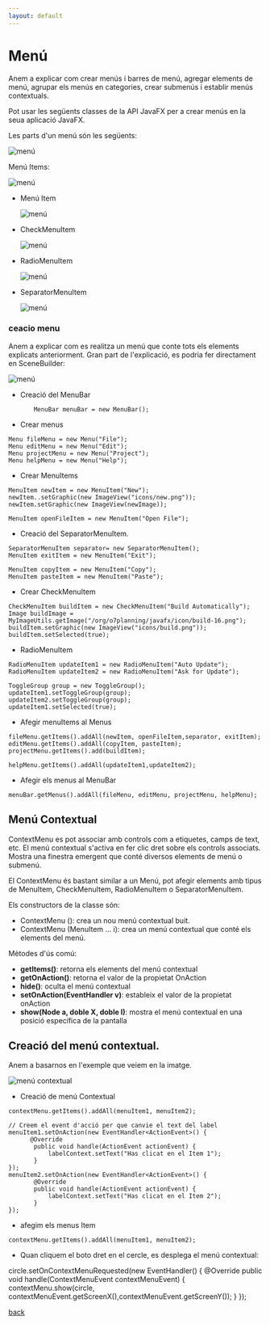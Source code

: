 ```yaml
---
layout: default
---
```



# Menú

Anem a explicar com crear menús i barres de menú, agregar elements de menú, agrupar els menús en categories, crear submenús i establir menús contextuals.

Pot usar les següents classes de la API JavaFX per a crear menús en la seua aplicació JavaFX.

Les parts d'un menú són les següents:

![menú](./images/menu1.png)

Menú Items:

![menú](./images/menu2.png)

- Menú Item

    ![menú](./images/menu3.png)

- CheckMenuItem

    ![menú](./images/menu4.png)

- RadioMenuItem

    ![menú](./images/menu5.png)

- SeparatorMenuItem

    ![menú](./images/menu6.png)


### ceacio menu

Anem a explicar com es realitza un menú que conte tots els elements explicats anteriorment. Gran part de l'explicació, es podria fer directament en SceneBuilder:

![menú](./images/menu7.gif) 

- Creació del MenuBar

 ~~~
        MenuBar menuBar = new MenuBar();
 ~~~
 
- Crear menus
~~~
Menu fileMenu = new Menu("File");
Menu editMenu = new Menu("Edit");
Menu projectMenu = new Menu("Project");
Menu helpMenu = new Menu("Help");
~~~

- Crear MenuItems

~~~
MenuItem newItem = new MenuItem("New");
newItem..setGraphic(new ImageView("icons/new.png"));
newItem.setGraphic(new ImageView(newImage));
 
MenuItem openFileItem = new MenuItem("Open File");
~~~

- Creació del SeparatorMenuItem.

~~~
SeparatorMenuItem separator= new SeparatorMenuItem();
MenuItem exitItem = new MenuItem("Exit");
 
MenuItem copyItem = new MenuItem("Copy");
MenuItem pasteItem = new MenuItem("Paste");
~~~
        
- Crear CheckMenuItem
        
~~~
CheckMenuItem buildItem = new CheckMenuItem("Build Automatically");
Image buildImage = MyImageUtils.getImage("/org/o7planning/javafx/icon/build-16.png");
buildItem.setGraphic(new ImageView("icons/build.png"));
buildItem.setSelected(true);
~~~
 
- RadioMenuItem
~~~
RadioMenuItem updateItem1 = new RadioMenuItem("Auto Update");
RadioMenuItem updateItem2 = new RadioMenuItem("Ask for Update");
        
ToggleGroup group = new ToggleGroup();
updateItem1.setToggleGroup(group);
updateItem2.setToggleGroup(group);
updateItem1.setSelected(true);
~~~ 
        
        
- Afegir menuItems al Menus
~~~
fileMenu.getItems().addAll(newItem, openFileItem,separator, exitItem);
editMenu.getItems().addAll(copyItem, pasteItem);
projectMenu.getItems().add(buildItem);

helpMenu.getItems().addAll(updateItem1,updateItem2);
~~~
 
- Afegir els menus al MenuBar
~~~
menuBar.getMenus().addAll(fileMenu, editMenu, projectMenu, helpMenu);
~~~



## Menú Contextual

ContextMenu es pot associar amb controls com a etiquetes, camps de text, etc. El menú contextual s'activa en fer clic dret sobre els controls associats. Mostra una finestra emergent que conté diversos elements de menú o submenú.

El ContextMenu és bastant similar a un Menú, pot afegir elements amb tipus de MenuItem, CheckMenuItem, RadioMenuItem o SeparatorMenuItem.

Els constructors de la classe són:

- ContextMenu (): crea un nou menú contextual buit.
- ContextMenu (MenuItem ... i): crea un menú contextual que conté els elements del menú.

Mètodes d'ús comú:
- **getItems()**: retorna els elements del menú contextual
- **getOnAction()**: retorna el valor de la propietat OnAction
- **hide()**: oculta el menú contextual
- **setOnAction(EventHandler v)**: estableix el valor de la propietat onAction
- **show(Node a, doble X, doble I)**: mostra el menú contextual en una posició específica de la pantalla


## Creació del menú contextual.

Anem a basarnos en l'exemple que veiem en la imatge. 

![menú contextual](./images/contextmenu1.gif) 

- Creació de menú Contextual

~~~
contextMenu.getItems().addAll(menuItem1, menuItem2);

// Creem el event d'acció per que canvie el text del label
menuItem1.setOnAction(new EventHandler<ActionEvent>() {
      @Override
       public void handle(ActionEvent actionEvent) {
           labelContext.setText("Has clicat en el Item 1");
       }
});
menuItem2.setOnAction(new EventHandler<ActionEvent>() {
       @Override
       public void handle(ActionEvent actionEvent) {
           labelContext.setText("Has clicat en el Item 2");
       }
});
~~~


- afegim els menus Item 

~~~
contextMenu.getItems().addAll(menuItem1, menuItem2);
~~~

- Quan cliquem el boto dret en el cercle, es desplega el menú contextual:

circle.setOnContextMenuRequested(new EventHandler<ContextMenuEvent>() {
            @Override
            public void handle(ContextMenuEvent contextMenuEvent) {
                contextMenu.show(circle, contextMenuEvent.getScreenX(),contextMenuEvent.getScreenY());
            }
        });


[back](../../javafx.html)

